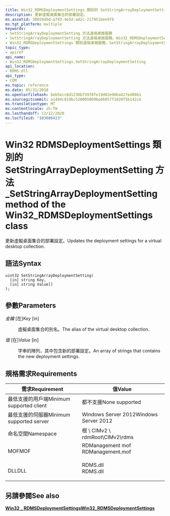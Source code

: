 ```yaml
---
title: Win32_RDMSDeploymentSettings 類別的 SetStringArrayDeploymentSetting 方法
description: 更新虛擬桌面集合的部署設定。
ms.assetid: 386594bd-a793-4e5d-ad2c-217951bee9f6
ms.tgt_platform: multiple
keywords:
- SetStringArrayDeploymentSetting 方法遠端桌面服務
- SetStringArrayDeploymentSetting 方法遠端桌面服務，Win32_RDMSDeploymentSettings 類別
- Win32_RDMSDeploymentSettings 類別遠端桌面服務，SetStringArrayDeploymentSetting 方法
topic_type:
- apiref
api_name:
- Win32_RDMSDeploymentSettings.SetStringArrayDeploymentSetting
api_location:
- RDMS.dll
api_type:
- COM
ms.topic: reference
ms.date: 05/31/2018
ms.openlocfilehash: beb5ecc6d1238b739f8fe19d02e96ba427ed09b1
ms.sourcegitcommit: a1494c819bc5200050696e66057f1020f5b142cb
ms.translationtype: MT
ms.contentlocale: zh-TW
ms.lasthandoff: 12/12/2020
ms.locfileid: "103686423"
---
```

# <a name="setstringarraydeploymentsetting-method-of-the-win32_rdmsdeploymentsettings-class"></a><span data-ttu-id="33581-106">Win32 RDMSDeploymentSettings 類別的 SetStringArrayDeploymentSetting 方法 \_</span><span class="sxs-lookup"><span data-stu-id="33581-106">SetStringArrayDeploymentSetting method of the Win32\_RDMSDeploymentSettings class</span></span>

<span data-ttu-id="33581-107">更新虛擬桌面集合的部署設定。</span><span class="sxs-lookup"><span data-stu-id="33581-107">Updates the deployment settings for a virtual desktop collection.</span></span>

## <a name="syntax"></a><span data-ttu-id="33581-108">語法</span><span class="sxs-lookup"><span data-stu-id="33581-108">Syntax</span></span>


```mof
uint32 SetStringArrayDeploymentSetting(
  [in] string Key,
  [in] string Value[]
);
```



## <a name="parameters"></a><span data-ttu-id="33581-109">參數</span><span class="sxs-lookup"><span data-stu-id="33581-109">Parameters</span></span>

<dl> <dt>

<span data-ttu-id="33581-110">*金鑰* \[在\]</span><span class="sxs-lookup"><span data-stu-id="33581-110">*Key* \[in\]</span></span>
</dt> <dd>

<span data-ttu-id="33581-111">虛擬桌面集合的別名。</span><span class="sxs-lookup"><span data-stu-id="33581-111">The alias of the virtual desktop collection.</span></span>

</dd> <dt>

<span data-ttu-id="33581-112">*值* \[在\]</span><span class="sxs-lookup"><span data-stu-id="33581-112">*Value* \[in\]</span></span>
</dt> <dd>

<span data-ttu-id="33581-113">字串的陣列，其中包含新的部署設定。</span><span class="sxs-lookup"><span data-stu-id="33581-113">An array of strings that contains the new deployment settings.</span></span>

</dd> </dl>

## <a name="requirements"></a><span data-ttu-id="33581-114">規格需求</span><span class="sxs-lookup"><span data-stu-id="33581-114">Requirements</span></span>



| <span data-ttu-id="33581-115">需求</span><span class="sxs-lookup"><span data-stu-id="33581-115">Requirement</span></span> | <span data-ttu-id="33581-116">值</span><span class="sxs-lookup"><span data-stu-id="33581-116">Value</span></span> |
|-------------------------------------|---------------------------------------------------------------------------------------------|
| <span data-ttu-id="33581-117">最低支援的用戶端</span><span class="sxs-lookup"><span data-stu-id="33581-117">Minimum supported client</span></span><br/> | <span data-ttu-id="33581-118">都不支援</span><span class="sxs-lookup"><span data-stu-id="33581-118">None supported</span></span><br/>                                                                   |
| <span data-ttu-id="33581-119">最低支援的伺服器</span><span class="sxs-lookup"><span data-stu-id="33581-119">Minimum supported server</span></span><br/> | <span data-ttu-id="33581-120">Windows Server 2012</span><span class="sxs-lookup"><span data-stu-id="33581-120">Windows Server 2012</span></span><br/>                                                              |
| <span data-ttu-id="33581-121">命名空間</span><span class="sxs-lookup"><span data-stu-id="33581-121">Namespace</span></span><br/>                | <span data-ttu-id="33581-122">根 \\ CIMv2 \\ rdm</span><span class="sxs-lookup"><span data-stu-id="33581-122">Root\\CIMv2\\rdms</span></span><br/>                                                                |
| <span data-ttu-id="33581-123">MOF</span><span class="sxs-lookup"><span data-stu-id="33581-123">MOF</span></span><br/>                      | <dl> <span data-ttu-id="33581-124"><dt>RDManagement mof</dt></span><span class="sxs-lookup"><span data-stu-id="33581-124"><dt>RDManagement.mof</dt></span></span> </dl> |
| <span data-ttu-id="33581-125">DLL</span><span class="sxs-lookup"><span data-stu-id="33581-125">DLL</span></span><br/>                      | <dl> <span data-ttu-id="33581-126"><dt>RDMS.dll</dt></span><span class="sxs-lookup"><span data-stu-id="33581-126"><dt>RDMS.dll</dt></span></span> </dl>         |



## <a name="see-also"></a><span data-ttu-id="33581-127">另請參閱</span><span class="sxs-lookup"><span data-stu-id="33581-127">See also</span></span>

<dl> <dt>

[<span data-ttu-id="33581-128">**Win32 \_ RDMSDeploymentSettings**</span><span class="sxs-lookup"><span data-stu-id="33581-128">**Win32\_RDMSDeploymentSettings**</span></span>](win32-rdmsdeploymentsettings.md)
</dt> </dl>

 

 






